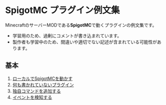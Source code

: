 # SpigotMC プラグイン例文集

MinecraftのサーバーMODである**SpigotMC**で動くプラグインの例文集です。


* 学習用のため、過剰にコメントが書き込まれています。
* 製作者も学習中のため、間違いや適切でない記述が含まれている可能性があります。


## 基本

1. [ローカルでSpigotMCを動かす](local-server)
2. [何も書かれていないプラグイン](blank-plugin)
3. [独自コマンドを追加する](create-slash-command)
4. [イベントを検知する](event-handling)

